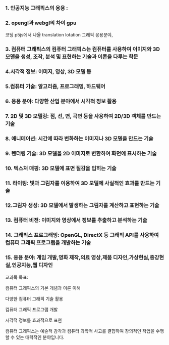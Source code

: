 ### 1. 인공지능 그래픽스의 응용 : 
### 2. opengl과 webgl의 차이 gpu
코딩 p5js에서 나올
translation lotation 
그래픽 응용분야, 


### 3. 컴퓨터 그래픽스의 컴퓨터 그래픽스는 컴퓨터를 사용하여 이미지와 3D 모델을 생성, 조작, 분석 및 표현하는 기술과 이론을 다루는 학문
### 4.시각적 정보: 이미지, 영상, 3D 모델 등
### 5.컴퓨터 기술: 알고리즘, 프로그래밍, 하드웨어
### 6. 응용 분야: 다양한 산업 분야에서 시각적 정보 활용
### 7. 2D 및 3D 모델링: 점, 선, 면, 곡면 등을 사용하여 2D/3D 객체를 만드는 기술
### 8. 애니메이션: 시간에 따라 변화하는 이미지나 3D 모델을 만드는 기술
### 9. 렌더링 기술: 3D 모델을 2D 이미지로 변환하여 화면에 표시하는 기술
### 10. 텍스처 매핑: 3D 모델에 표면 질감을 입히는 기술
### 11. 라이팅: 빛과 그림자를 이용하여 3D 모델에 사실적인 효과를 만드는 기술
### 12.그림자 생성: 3D 모델에서 발생하는 그림자를 계산하고 표현하는 기술
### 13. 컴퓨터 비전: 이미지와 영상에서 정보를 추출하고 분석하는 기술
### 14. 그래픽스 프로그래밍: OpenGL, DirectX 등 그래픽 API를 사용하여 컴퓨터 그래픽 프로그램을 개발하는 기술
### 15. 응용 분야: 게임 개발,영화 제작,의료 영상,제품 디자인,가상현실,증강현실,인공지능,웹 디자인


교과목 목표:

컴퓨터 그래픽스의 기본 개념과 이론 이해

다양한 컴퓨터 그래픽 기술 활용

컴퓨터 그래픽 프로그램 개발

시각적 정보를 효과적으로 표현

컴퓨터 그래픽스는 예술적 감각과 컴퓨터 과학적 사고를 결합하여 창의적인 작업을 수행할 수 있는 매력적인 분야입니다.
